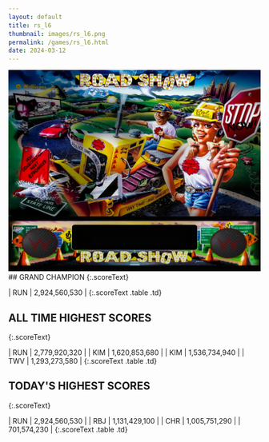 ```yaml
---
layout: default
title: rs_l6
thumbnail: images/rs_l6.png
permalink: /games/rs_l6.html
date: 2024-03-12
---
```


<img src="../images/rs_l6.png" class="gameThumbnail img-fluid mx-auto align-middle">
## GRAND CHAMPION
{:.scoreText}

| RUN | 2,924,560,530 | 
{:.scoreText .table .td}

## ALL TIME HIGHEST SCORES
{:.scoreText}

| RUN | 2,779,920,320 | 
| KIM | 1,620,853,680 | 
| KIM | 1,536,734,940 | 
| TWV | 1,293,273,580 | 
{:.scoreText .table .td}

## TODAY'S HIGHEST SCORES
{:.scoreText}

| RUN | 2,924,560,530 | 
| RBJ | 1,131,429,100 | 
| CHR | 1,005,751,290 | 
| 701,574,230 | 
{:.scoreText .table .td}
